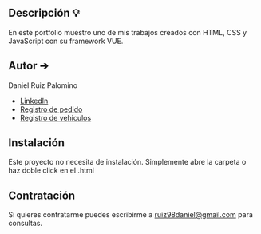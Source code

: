 ## Descripción 💡

En este portfolio muestro uno de mis trabajos creados con HTML, CSS y JavaScript con su framework VUE.

## Autor ➔
Daniel Ruiz Palomino 

* [LinkedIn](https://www.linkedin.com/in/daniel-ruiz-palomino-331049245/)
* [Registro de pedido](https://danielruiz1998.github.io/Daniel-Ruiz-Portafolio.github.io/)
* [Registro de vehiculos](https://github.com/DanielRuiz1998/Daniel-Ruiz-Portafolio.github.io/tree/main/TrabajoITV)


## Instalación
Este proyecto no necesita de instalación. Simplemente abre la carpeta o haz doble click en el .html

## Contratación
Si quieres contratarme puedes escribirme a ruiz98daniel@gmail.com para consultas.
